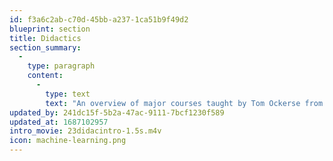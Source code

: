 ```yaml
---
id: f3a6c2ab-c70d-45bb-a237-1ca51b9f49d2
blueprint: section
title: Didactics
section_summary:
  -
    type: paragraph
    content:
      -
        type: text
        text: "An overview of major courses taught by Tom Ockerse from the time he started teaching Graphic Design at Indiana University in 1967, followed by courses at the Rhode Island School of Design since 1971, until his retirement in 2018.\_"
updated_by: 241dc15f-5b2a-47ac-9111-7bcf1230f589
updated_at: 1687102957
intro_movie: 23didacintro-1.5s.m4v
icon: machine-learning.png
---
```

